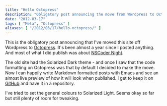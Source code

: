 ```yaml
---
title: "Hello Octopress"
description: "Obligatory post announcing the move from Wordpress to Octopress."
date: "2012-03-17"
tags: [ "Meta", "Octopress" ]
aliases: [ "/2012/03/17/hello-octopress/" ]
---
```


This is the obligatory post announcing that I've moved this site off Wordpress
to [Octopress](http://Octopress.org "Octopress - The blogging framework for
hackers"). It's been almost a year since I posted anything. And most of what I
did publish was about [NSCoder Night](http://nscodernightlondon.com "NSCoder
Night London's page").

The old site had the Solarized Dark theme - and once I saw that the code
formatting on Octopress was that by default I decided to make the move. Now I
can happily write Markdown formatted posts with Emacs and see an almost live
preview of how it will look when published. I get to keep it on
[GitHub](http://github.com "GitHub") and have it in a repository.

I've tried to set the general colours to Solarized Light. Seems okay so far but
still plenty of room for tweaking.
